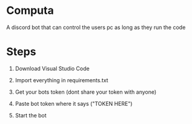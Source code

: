# Computa
A discord bot that can control the users pc as long as they run the code

# Steps

1. Download Visual Studio Code

2. Import everything in requirements.txt

3. Get your bots token (dont share your token with anyone)

4. Paste bot token where it says ("TOKEN HERE")

5. Start the bot
